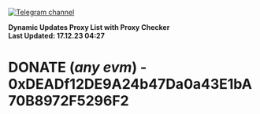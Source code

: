 [![Telegram channel](https://img.shields.io/endpoint?url=https://runkit.io/damiankrawczyk/telegram-badge/branches/master?url=https://t.me/n4z4v0d)](https://t.me/n4z4v0d) 

**Dynamic Updates Proxy List with Proxy Checker**  
**Last Updated: 17.12.23 04:27**

# DONATE (_any evm_) - 0xDEADf12DE9A24b47Da0a43E1bA70B8972F5296F2
